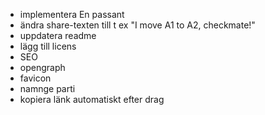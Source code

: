 * implementera En passant
* ändra share-texten till t ex "I move A1 to A2, checkmate!"
* uppdatera readme
* lägg till licens
* SEO
* opengraph
* favicon
* namnge parti
* kopiera länk automatiskt efter drag
